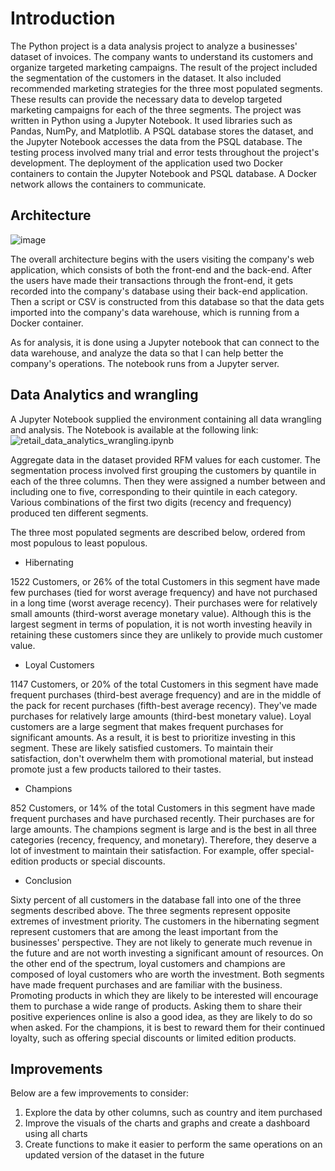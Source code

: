 # Introduction
The Python project is a data analysis project to analyze a businesses' dataset of invoices. The company wants to understand its customers and organize targeted marketing campaigns. The result of the project included the segmentation of the customers in the dataset. It also included recommended marketing strategies for the three most populated segments. These results can provide the necessary data to develop targeted marketing campaigns for each of the three segments. The project was written in Python using a Jupyter Notebook. It used libraries such as Pandas, NumPy, and Matplotlib. A PSQL database stores the dataset, and the Jupyter Notebook accesses the data from the PSQL database. The testing process involved many trial and error tests throughout the project's development. The deployment of the application used two Docker containers to contain the Jupyter Notebook and PSQL database. A Docker network allows the containers to communicate.
## Architecture
![image](https://github.com/jarviscanada/jarvis_data_eng_NidhiBhati/blob/feature/data_analytics/Python%20Project%20Architecture.png)

The overall architecture begins with the users visiting the company's web application, which consists of both the front-end and the back-end. After the users have made their transactions through the front-end, it gets recorded into the company's database using their back-end application. Then a script or CSV is constructed from this database so that the data gets imported into the company's data warehouse, which is running from a Docker container.

As for analysis, it is done using a Jupyter notebook that can connect to the data warehouse, and analyze the data so that I can help better the company's operations. The notebook runs from a Jupyter server.

## Data Analytics and wrangling
A Jupyter Notebook supplied the environment containing all data wrangling and analysis. The Notebook is available at the following link: ![retail_data_analytics_wrangling.ipynb](https://github.com/jarviscanada/jarvis_data_eng_NidhiBhati/blob/feature/data_analytics/python_data_wrangling/retail_data_analytics_wrangling.ipynb)

Aggregate data in the dataset provided RFM values for each customer. The segmentation process involved first grouping the customers by quantile in each of the three columns. Then they were assigned a number between and including one to five, corresponding to their quintile in each category. Various combinations of the first two digits (recency and frequency) produced ten different segments.

The three most populated segments are described below, ordered from most populous to least populous.

* Hibernating
 
1522 Customers, or 26% of the total
Customers in this segment have made few purchases (tied for worst average frequency) and have not purchased in a long time (worst average recency). Their purchases were for relatively small amounts (third-worst average monetary value). Although this is the largest segment in terms of population, it is not worth investing heavily in retaining these customers since they are unlikely to provide much customer value.

* Loyal Customers

1147 Customers, or 20% of the total
Customers in this segment have made frequent purchases (third-best average frequency) and are in the middle of the pack for recent purchases (fifth-best average recency). They've made purchases for relatively large amounts (third-best monetary value). Loyal customers are a large segment that makes frequent purchases for significant amounts. As a result, it is best to prioritize investing in this segment. These are likely satisfied customers. To maintain their satisfaction, don't overwhelm them with promotional material, but instead promote just a few products tailored to their tastes.

* Champions

852 Customers, or 14% of the total
Customers in this segment have made frequent purchases and have purchased recently. Their purchases are for large amounts. The champions segment is large and is the best in all three categories (recency, frequency, and monetary). Therefore, they deserve a lot of investment to maintain their satisfaction. For example, offer special-edition products or special discounts.

* Conclusion

Sixty percent of all customers in the database fall into one of the three segments described above. The three segments represent opposite extremes of investment priority. The customers in the hibernating segment represent customers that are among the least important from the businesses' perspective. They are not likely to generate much revenue in the future and are not worth investing a significant amount of resources. On the other end of the spectrum, loyal customers and champions are composed of loyal customers who are worth the investment. Both segments have made frequent purchases and are familiar with the business. Promoting products in which they are likely to be interested will encourage them to purchase a wide range of products. Asking them to share their positive experiences online is also a good idea, as they are likely to do so when asked. For the champions, it is best to reward them for their continued loyalty, such as offering special discounts or limited edition products.

## Improvements

Below are a few improvements to consider:

1. Explore the data by other columns, such as country and item purchased
2. Improve the visuals of the charts and graphs and create a dashboard using all charts
3. Create functions to make it easier to perform the same operations on an updated version of the dataset in the future
